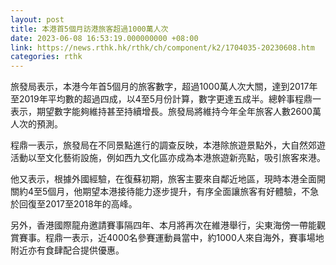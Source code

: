```yaml
---
layout: post
title: 本港首5個月訪港旅客超過1000萬人次
date: 2023-06-08 16:53:19.000000000 +08:00
link: https://news.rthk.hk/rthk/ch/component/k2/1704035-20230608.htm
categories: rthk
---
```


旅發局表示，本港今年首5個月的旅客數字，超過1000萬人次大關，達到2017年至2019年平均數的超過四成，以4至5月份計算，數字更達五成半。總幹事程鼎一表示，期望數字能夠維持甚至持續增長。旅發局將維持今年全年旅客人數2600萬人次的預測。

程鼎一表示，旅發局在不同景點進行的調查反映，本港除旅遊景點外，大自然郊遊活動以至文化藝術設施，例如西九文化區亦成為本港旅遊新亮點，吸引旅客來港。

他又表示，根據外國經驗，在復蘇初期，旅客主要來自鄰近地區，現時本港全面開關約4至5個月，他期望本港接待能力逐步提升，有序全面讓旅客有好體驗，不急於回復至2017至2018年的高峰。

另外，香港國際龍舟邀請賽事隔四年、本月將再次在維港舉行，尖東海傍一帶能觀賞賽事。程鼎一表示，近4000名參賽運動員當中，約1000人來自海外，賽事場地附近亦有食肆配合提供優惠。
